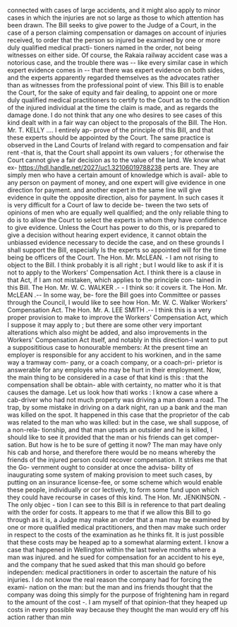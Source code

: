 connected with cases of large accidents, and it might also apply to minor cases in which the injuries are not so large as those to which attention has been drawn. The Bill seeks to give power to the Judge of a Court, in the case of a person claiming compensation or damages on account of injuries received, to order that the person so injured be examined by one or more duly qualified medical practi- tioners named in the order, not being witnesses on either side. Of course, the Rakaia railway accident case was a notorious case, and the trouble there was -- like every similar case in which expert evidence comes in -- that there was expert evidence on both sides, and the experts apparently regarded themselves as the advocates rather than as witnesses from the professional point of view. This Bill is to enable the Court, for the sake of equity and fair dealing, to appoint one or more duly qualified medical practitioners to certify to the Court as to the condition of the injured individual at the time the claim is made, and as regards the damage done. I do not think that any one who desires to see cases of this kind dealt with in a fair way can object to the proposals of the Bill. The Hon. Mr. T. KELLY .... I entirely ap- prove of the principle of this Bill, and that these experts should be appointed by the Court. The same practice is observed in the Land Courts of Ireland with regard to compensation and fair rent -that is, that the Court shall appoint its own valuers ; for otherwise the Court cannot give a fair decision as to the value of the land. We know what ex- https://hdl.handle.net/2027/uc1.32106019788238 perts are. They are simply men who have a certain amount of knowledge which is avail- able to any person on payment of money, and one expert will give evidence in one direction for payment. and another expert in the same line will give evidence in quite the opposite direction, also for payment. In such cases it is very difficult for a Court of law to decide be- tween the two sets of opinions of men who are equally well qualified; and the only reliable thing to do is to allow the Court to select the experts in whom they have confidence to give evidence. Unless the Court has power to do this, or is prepared to give a decision without hearing expert evidence, it cannot obtain the unbiassed evidence necessary to decide the case, and on these grounds I shall support the Bill, especially Is the experts so appointed will for the time being be officers of the Court. The Hon. Mr. McLEAN. - I am not rising to object to the Bill. I think probably it is all right ; but I would like to ask if it is not to apply to the Workers' Compensation Act. I think there is a clause in that Act, if I am not mistaken, which applies to the principle con- tained in this Bill. The Hon. Mr. W. C. WALKER .- - I think so: it covers it. The Hon. Mr. McLEAN .-- In some way, be- fore the Bill goes into Committee or passes through the Council, I would like to see how Hon. Mr. W. C. Walker Workers' Compensation Act. The Hon. Mr. A. LEE SMITH .-- I think this is a very proper provision to make to improve the Workers' Compensation Act, which I suppose it may apply to ; but there are some other very important alterations which also might be added, and also improvements in the Workers' Compensation Act itself, and notably in this direction-I want to put a supposititious case to honourable members: At the present time an employer is responsible for any accident to his workinen, and in the same way a tramway com- pany, or a coach company, or a coach-pri- prietor is answerable for any employés who may be hurt in their employment. Now, the main thing to be considered in a case of that kind is this : that the compensation shall be obtain- able with certainty, no matter who it is that causes the damage. Let us look how thati works : I know a case where a cab-driver who had not much property was driving a man down a road. The trap, by some mistake in driving on a dark night, ran up a bank and the man was killed on the spot. It happened in this case that the proprietor of the cab was related to the man who was killed: but in the case, we shall suppose, of a non-rela- tionship, and that man upsets an outsider and he is killed, I should like to see it provided that the man or his friends can get comper- sation. But how is he to be sure of getting it now? The man may have only his cab and horse, and therefore there would be no means whereby the friends of the injured person could recover compensation. It strikes me that the Go- vernment ought to consider at once the advisa- bility of inaugurating some system of making provision to meet such cases, by putting on an insurance license-fee, or some scheme which would enable these people, individually or cor lectively, to form some fund upon which they could have recourse in cases of this kind. The Hon. Mr. JENKINSON. - The only objec - tion I can see to this Bill is in reference to that part dealing with the order for costs. It appears to me that if we allow this Bill to go through as it is, a Judge may make an order that a man may be examined by one or more qualified medical practitioners, and then mav make such order in respect to the costs of the examination as he thinks fit. It is just possible that these costs may be heaped ap to a somewhat alarming extent. I know a case that happened in Wellington within the last twelve months where a man was injured. and he sued for compensation for an accident to his eye, and the company that he sued asked that this man should go before independen: medical practitioners in order to ascertain the nature of his injuries. I do not know the real reason the company had for forcing the exami- nation on the man: but the man and ins friends thought that the company was doing this simply for the purpose of frightening ham in regard to the amount of the cost -. I am myself of that opinion-that they heaped up costs in every possible way because they thought the man would ery off his action rather than min 